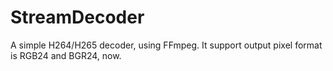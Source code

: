 # StreamDecoder
A simple H264/H265 decoder, using FFmpeg.
It support output pixel format is RGB24 and BGR24, now.
